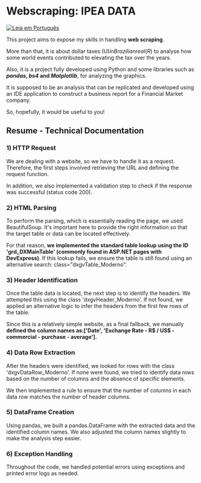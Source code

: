 # Webscraping: IPEA DATA 

[![Leia em Português](https://img.shields.io/badge/Ler%20em-Português-blue)](README.md)

This project aims to expose my skills in handling **web scraping**. 

More than that, it is about dollar taxes (U$) in Brazilian real (R$) to analyse how some world events contributed to elevating the tax over the years. 

Also, it is a project fully developed using Python and some libraries such as ***pandas*, *bs4* and *Matplotlib***, for analyzing the graphics.

It is supposed to be an analysis that can be replicated and developed using an IDE application to construct a business report for a Financial Market company. 

So, hopefully, it would be useful to you!

## Resume - Technical Documentation 

### 1) HTTP Request

We are dealing with a website, so we have to handle it as a request. Therefore, the first steps involved retrieving the URL and defining the request function.

In addition, we also implemented a validation step to check if the response was successful (status code 200).

### 2) HTML Parsing

To perform the parsing, which is essentially reading the page, we used BeautifulSoup. It's important here to provide the right information so that the target table or data can be located effectively.

For that reason, **we implemented the standard table lookup using the ID 'grd_DXMainTable' (commonly found in ASP.NET pages with DevExpress)**. If this lookup fails, we ensure the table is still found using an alternative search: class="dxgvTable_Moderno".

### 3) Header Identification

Once the table data is located, the next step is to identify the headers. We attempted this using the class 'dxgvHeader_Moderno'. If not found, we applied an alternative logic to infer the headers from the first few rows of the table.

Since this is a relatively simple website, as a final fallback, we manually **defined the column names as:['Date', 'Exchange Rate - R$ / US$ - commercial - purchase - average'].**

### 4) Data Row Extraction

After the headers were identified, we looked for rows with the class 'dxgvDataRow_Moderno'. If none were found, we tried to identify data rows based on the number of columns and the absence of specific elements.

We then implemented a rule to ensure that the number of columns in each data row matches the number of header columns.

### 5) DataFrame Creation

Using pandas, we built a pandas.DataFrame with the extracted data and the identified column names. We also adjusted the column names slightly to make the analysis step easier.

### 6) Exception Handling

Throughout the code, we handled potential errors using exceptions and printed error logs as needed.
